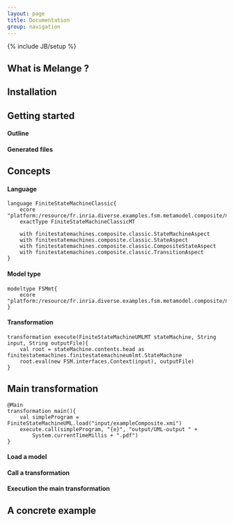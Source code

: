 ```yaml
---
layout: page
title: Documentation
group: navigation
---
```


{% include JB/setup %}

## What is Melange ?

## Installation

## Getting started

#### Outline

#### Generated files

## Concepts

#### Language

```
language FiniteStateMachineClassic{
	ecore "platform:/resource/fr.inria.diverse.examples.fsm.metamodel.composite/model/fsm.ecore"
	exactType FiniteStateMachineClassicMT
	
	with finitestatemachines.composite.classic.StateMachineAspect
	with finitestatemachines.composite.classic.StateAspect
	with finitestatemachines.composite.classic.CompositeStateAspect
	with finitestatemachines.composite.classic.TransitionAspect
}
```

#### Model type

```
modeltype FSMmt{
	ecore "platform:/resource/fr.inria.diverse.examples.fsm.metamodel.composite/model/fsm.ecore"
}
```

#### Transformation

```
transformation execute(FiniteStateMachineUMLMT stateMachine, String input, String outputFile){
	val root = stateMachine.contents.head as finitestatemachines.finitestatemachineumlmt.StateMachine
	root.eval(new FSM.interfaces.Context(input), outputFile)
}
```

## Main transformation

```
@Main
transformation main(){
	val simpleProgram = FiniteStateMachineUML.load("input/exampleComposite.xmi")
	execute.call(simpleProgram, "{e}", "output/UML-output " + 
		System.currentTimeMillis + ".pdf")
}
```

#### Load a model

#### Call a transformation

#### Execution the main transformation

## A concrete example
